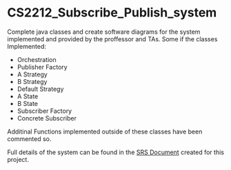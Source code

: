 # CS2212_Subscribe_Publish_system
 Complete java classes and create software diagrams for the system implemented and provided by the proffessor and TAs.
 Some if the classes Implemented:
 * Orchestration
 * Publisher Factory
 * A Strategy
 * B Strategy
 * Default Strategy 
 * A State
 * B State
 * Subscriber Factory
 * Concrete Subscriber
 
Additinal Functions implemented outside of these classes have been commented so.

Full details of the system can be found in the [SRS Document](https://github.com/fahreen/CS2212_Subscribe_Publish_system/blob/main/2212%20SRS.pdf) created for this project.
